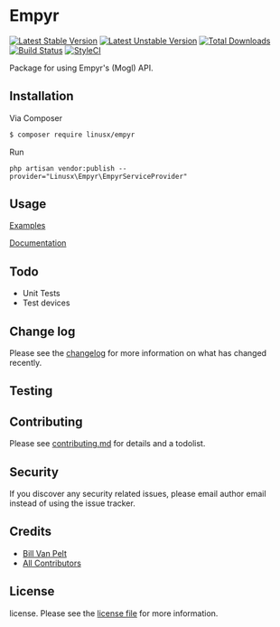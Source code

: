 # Empyr

[![Latest Stable Version](https://poser.pugx.org/linusx/empyr/v/stable)](https://packagist.org/packages/linusx/empyr)
[![Latest Unstable Version](https://poser.pugx.org/linusx/empyr/v/unstable)](https://packagist.org/packages/linusx/empyr)
[![Total Downloads](https://poser.pugx.org/linusx/empyr/downloads)](https://packagist.org/packages/linusx/empyr)
[![Build Status][ico-travis]][link-travis]
[![StyleCI](https://github.styleci.io/repos/222042425/shield?branch=master)](https://github.styleci.io/repos/222042425)

Package for using Empyr's (Mogl) API.

## Installation

Via Composer

``` bash
$ composer require linusx/empyr
```

Run
```
php artisan vendor:publish --provider="Linusx\Empyr\EmpyrServiceProvider"
```

## Usage
[Examples](examples.md)

[Documentation](http://vp2k.com/empyr/docs/)

## Todo
* Unit Tests
* Test devices

## Change log

Please see the [changelog](changelog.md) for more information on what has changed recently.

## Testing

## Contributing

Please see [contributing.md](contributing.md) for details and a todolist.

## Security

If you discover any security related issues, please email author email instead of using the issue tracker.

## Credits

- [Bill Van Pelt][link-author]
- [All Contributors][link-contributors]

## License

license. Please see the [license file](license.md) for more information.

[ico-version]: https://img.shields.io/packagist/v/linusx/empyr.svg?style=flat-square
[ico-downloads]: https://img.shields.io/packagist/dt/linusx/empyr.svg?style=flat-square
[ico-travis]: https://img.shields.io/travis/linusx/empyr/master.svg?style=flat-square
[ico-styleci]: https://styleci.io/repos/12345678/shield

[link-packagist]: https://packagist.org/packages/linusx/empyr
[link-downloads]: https://packagist.org/packages/linusx/empyr
[link-travis]: https://travis-ci.org/linusx/empyr
[link-styleci]: https://styleci.io/repos/12345678
[link-author]: https://github.com/linusx
[link-contributors]: ../../contributors

